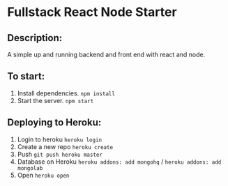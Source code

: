 # Fullstack React Node Starter

Description: 
------------
A simple up and running backend and front end with react and node.

To start:
---------
1. Install dependencies.
`npm install`
2. Start the server.
`npm start`

Deploying to Heroku:
--------------------
1. Login to heroku
`heroku login`
2. Create a new repo
`heroku create`
3. Push
`git push heroku master`
4. Database on Heroku
`heroku addons: add mongohq` / `heroku addons: add mongolab`
5. Open
`heroku open`